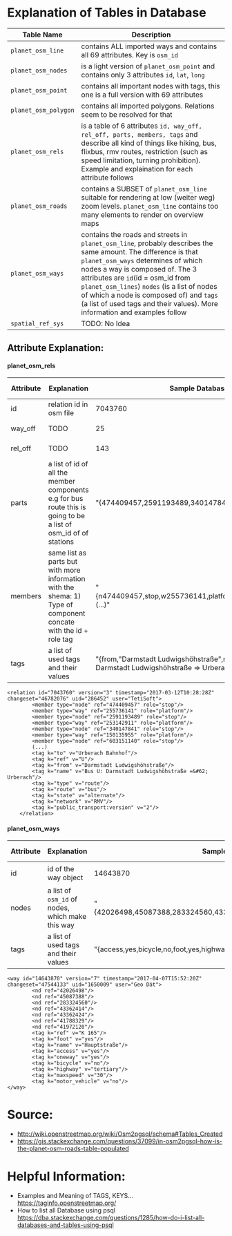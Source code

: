# Explanation of Tables in Database
| Table Name | Description |
|------------|-------------|
|`planet_osm_line`|contains ALL imported ways and contains all 69 attributes. Key is `osm_id`
|`planet_osm_nodes`|is a light version of `planet_osm_point` and contains only 3 attributes `id`, `lat`, `long`|
|`planet_osm_point`|contains all important nodes with tags, this one is a full version with 69 attributes|
|`planet_osm_polygon`|contains all imported polygons. Relations seem to be resolved for that|
|`planet_osm_rels`| is a table of 6 attributes `id, way_off, rel_off, parts, members, tags` and describe all kind of things like hiking, bus, flixbus, rmv routes, restriction (such as speed limitation, turning prohibition). Example and explaination for each attribute follows|
|`planet_osm_roads`|contains a SUBSET of `planet_osm_line` suitable for rendering at low (weiter weg) zoom levels. `planet_osm_line` contains too many elements to render on overview maps|
|`planet_osm_ways`|contains the roads and streets in `planet_osm_line`, probably describes the same amount. The difference is that `planet_osm_ways` determines of which nodes a way is composed of. The 3 attributes are `id`(id = osm_id from `planet_osm_lines`) `nodes` (is a list of nodes of which a node is composed of) and `tags` (a list of used tags and their values). More information and examples follow|
|`spatial_ref_sys`|TODO: No Idea|


## Attribute Explanation:
#### planet_osm_rels
| Attribute | Explanation | Sample Database | Sample in OSM File|
|-----------|--------------|-----------------|-------------------|
|id|relation id in osm file|7043760|`<relation id="7043760"...>`|
|way_off|TODO|25|not found in osm file|
|rel_off|TODO|143|not found in osm file|
|parts|a list of id of all the member components e.g for bus route this is going to be a list of osm_id of of stations|"{474409457,2591193489,340147841(...)"|`<member type="node" ref="474409457" role="stop"/><member type="way" ref="255736141" role="platform"/>`|
|members|same list as parts but with more information with the shema: 1) Type of component concate with the id + role tag |"{n474409457,stop,w255736141,platform,n2591193489,stop (...)"|same as above|
|tags|a list of used tags and their values|"{from,"Darmstadt Ludwigshöhstraße",name,"Bus U: Darmstadt Ludwigshöhstraße => Urberach",network,RMV(...)}"|`<tag k="type" v="route"/>	<tag k="route" v="bus"/>`|

```
<relation id="7043760" version="3" timestamp="2017-03-12T10:28:28Z" changeset="46782076" uid="286452" user="TetiSoft">
		<member type="node" ref="474409457" role="stop"/>
		<member type="way" ref="255736141" role="platform"/>
		<member type="node" ref="2591193489" role="stop"/>
		<member type="way" ref="253142911" role="platform"/>
		<member type="node" ref="340147841" role="stop"/>
		<member type="way" ref="150135955" role="platform"/>
		<member type="node" ref="603151140" role="stop"/>
        (...)
		<tag k="to" v="Urberach Bahnhof"/>
		<tag k="ref" v="U"/>
		<tag k="from" v="Darmstadt Ludwigshöhstraße"/>
		<tag k="name" v="Bus U: Darmstadt Ludwigshöhstraße =&#62; Urberach"/>
		<tag k="type" v="route"/>
		<tag k="route" v="bus"/>
		<tag k="state" v="alternate"/>
		<tag k="network" v="RMV"/>
		<tag k="public_transport:version" v="2"/>
	</relation>
```

#### planet_osm_ways
| Attribute | Explanation | Sample Database | Sample in OSM File|
|-----------|--------------|-----------------|-------------------|
|id|id of the way object|14643870|`<way id="14643870" (...)>`|
|nodes|a list of `osm_id` of nodes, which make this way|"{42026498,45087388,283324560,43362414,43362424,41788329,41972120}"|`<nd ref="42026498"/><nd ref="45087388"/>`|
|tags|a list of used tags and their values|"{access,yes,bicycle,no,foot,yes,highway,tertiary,maxspeed,30(...)}"|`<tag k="ref" v="K 165"/><tag k="foot" v="yes"/>`|
```
<way id="14643870" version="7" timestamp="2017-04-07T15:52:20Z" changeset="47544133" uid="1650009" user="Geo Dät">
		<nd ref="42026498"/>
		<nd ref="45087388"/>
		<nd ref="283324560"/>
		<nd ref="43362414"/>
		<nd ref="43362424"/>
		<nd ref="41788329"/>
		<nd ref="41972120"/>
		<tag k="ref" v="K 165"/>
		<tag k="foot" v="yes"/>
		<tag k="name" v="Hauptstraße"/>
		<tag k="access" v="yes"/>
		<tag k="oneway" v="yes"/>
		<tag k="bicycle" v="no"/>
		<tag k="highway" v="tertiary"/>
		<tag k="maxspeed" v="30"/>
		<tag k="motor_vehicle" v="no"/>
</way>
```

# Source:
- http://wiki.openstreetmap.org/wiki/Osm2pgsql/schema#Tables_Created
- https://gis.stackexchange.com/questions/37099/in-osm2pgsql-how-is-the-planet-osm-roads-table-populated

# Helpful Information:
- Examples and Meaning of TAGS, KEYS...
https://taginfo.openstreetmap.org/
- How to list all Database using psql
https://dba.stackexchange.com/questions/1285/how-do-i-list-all-databases-and-tables-using-psql
